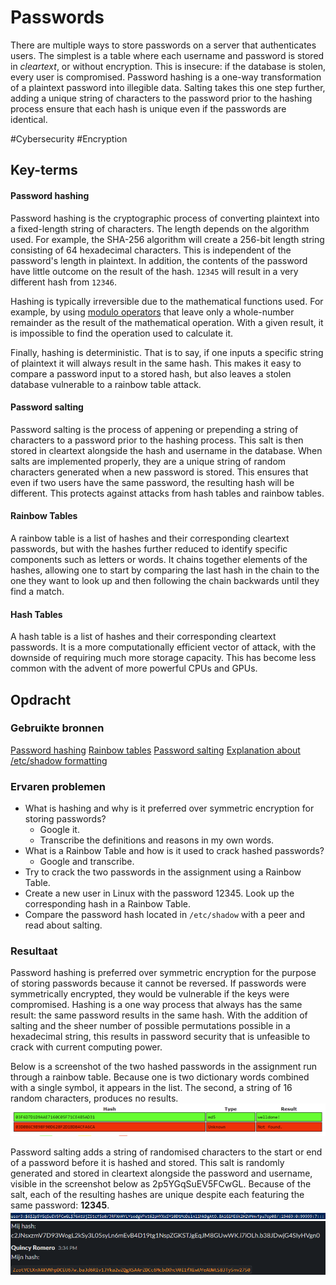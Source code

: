 # Passwords
There are multiple ways to store passwords on a server that authenticates users. The simplest is a table where each username and password is stored in *cleartext*, or without encryption. This is insecure: if the database is stolen, every user is compromised. Password hashing is a one-way transformation of a plaintext password into illegible data. Salting takes this one step further, adding a unique string of characters to the password prior to the hashing process ensure that each hash is unique even if the passwords are identical.

#Cybersecurity #Encryption

## Key-terms
#### Password hashing
Password hashing is the cryptographic process of converting plaintext into a fixed-length string of characters. The length depends on the algorithm used. For example, the SHA-256 algorithm will create a 256-bit length string consisting of 64 hexadecimal characters. This is independent of the password's length in plaintext. In addition, the contents of the password have little outcome on the result of the hash. `12345` will result in a very different hash from `12346`.

Hashing is typically irreversible due to the mathematical functions used. For example, by using [modulo operators](https://www.khanacademy.org/computing/computer-science/cryptography/modarithmetic/a/what-is-modular-arithmetic) that leave only a whole-number remainder as the result of the mathematical operation. With a given result, it is impossible to find the operation used to calculate it.

Finally, hashing is deterministic. That is to say, if one inputs a specific string of plaintext it will always result in the same hash. This makes it easy to compare a password input to a stored hash, but also leaves a stolen database vulnerable to a rainbow table attack.

#### Password salting
Password salting is the process of appening or prepending a string of characters to a password prior to the hashing process. This salt is then stored in cleartext alongside the hash and username in the database. When salts are implemented properly, they are a unique string of random characters generated when a new password is stored. This ensures that even if two users have the same password, the resulting hash will be different. This protects against attacks from hash tables and rainbow tables.

#### Rainbow Tables
A rainbow table is a list of hashes and their corresponding cleartext passwords, but with the hashes further reduced to identify specific components such as letters or words. It chains together elements of the hashes, allowing one to start by comparing the last hash in the chain to the one they want to look up and then following the chain backwards until they find a match.

#### Hash Tables
A hash table is a list of hashes and their corresponding cleartext passwords. It is a more computationally efficient vector of attack, with the downside of requiring much more storage capacity. This has become less common with the advent of more powerful CPUs and GPUs.

## Opdracht
### Gebruikte bronnen
[Password hashing](https://auth0.com/blog/hashing-passwords-one-way-road-to-security/)
[Rainbow tables](https://nordvpn.com/nl/blog/what-is-rainbow-table-attack/)
[Password salting](https://auth0.com/blog/adding-salt-to-hashing-a-better-way-to-store-passwords/)
[Explanation about /etc/shadow formatting](https://www.cyberciti.biz/faq/understanding-etcshadow-file/)

### Ervaren problemen
* What is hashing and why is it preferred over symmetric encryption for storing passwords?
	* Google it.
	* Transcribe the definitions and reasons in my own words.
* What is a Rainbow Table and how is it used to crack hashed passwords?
	* Google and transcribe.
* Try to crack the two passwords in the assignment using a Rainbow Table.
* Create a new user in Linux with the password 12345. Look up the corresponding hash in a Rainbow Table.
* Compare the password hash located in `/etc/shadow` with a peer and read about salting.

### Resultaat
Password hashing is preferred over symmetric encryption for the purpose of storing passwords because it cannot be reversed. If passwords were symmetrically encrypted, they would be vulnerable if the keys were compromised. Hashing is a one way process that always has the same result: the same password results in the same hash. With the addition of salting and the sheer number of possible permutations possible in a hexadecimal string, this results in password security that is unfeasible to crack with current computing power.

Below is a screenshot of the two hashed passwords in the assignment run through a rainbow table. Because one is two dictionary words combined with a single symbol, it appears in the list. The second, a string of 16 random characters, produces no results.  
![screenshot of rainbow table results](../../00_includes/Sec-07_screenshot1.png)  

Password salting adds a string of randomised characters to the start or end of a password before it is hashed and stored. This salt is randomly generated and stored in cleartext alongside the password and username, visible in the screenshot below as 2p5YGqSuEV5FCwGL. Because of the salt, each of the resulting hashes are unique despite each featuring the same password: **12345**.  
![Screenshot of username+salt+hash in /etc/shadow](../../00_includes/Sec-07_screenshot2.png)  
![Screenshot of others' hashes in Slack](../../00_includes/Sec-07_screenshot3.png)  